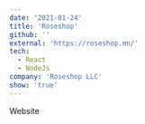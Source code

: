 ```yaml
---
date: '2021-01-24'
title: 'Roseshop'
github: ''
external: 'https://roseshop.mn/'
tech:
  - React
  - NodeJs
company: 'Roseshop LLC'
show: 'true'
---
```


Website
